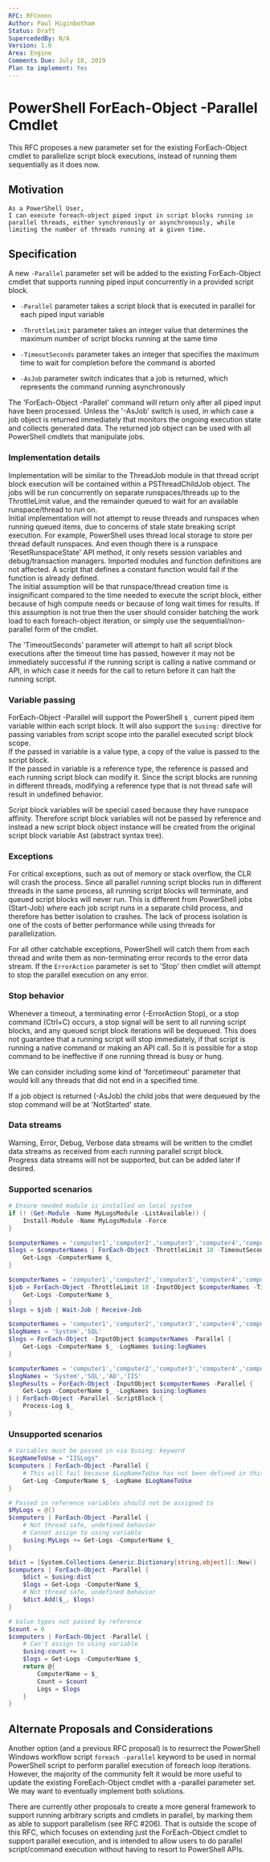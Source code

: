 ```yaml
---
RFC: RFCnnnn
Author: Paul Higinbotham
Status: Draft
SupercededBy: N/A
Version: 1.0
Area: Engine
Comments Due: July 18, 2019
Plan to implement: Yes
---
```


# PowerShell ForEach-Object -Parallel Cmdlet

This RFC proposes a new parameter set for the existing ForEach-Object cmdlet to parallelize script block executions, instead of running them sequentially as it does now.  

## Motivation

    As a PowerShell User,
    I can execute foreach-object piped input in script blocks running in parallel threads, either synchronously or asynchronously, while limiting the number of threads running at a given time.

## Specification

A new `-Parallel` parameter set will be added to the existing ForEach-Object cmdlet that supports running piped input concurrently in a provided script block.  

- `-Parallel` parameter takes a script block that is executed in parallel for each piped input variable

- `-ThrottleLimit` parameter takes an integer value that determines the maximum number of script blocks running at the same time

- `-TimeoutSeconds` parameter takes an integer that specifies the maximum time to wait for completion before the command is aborted

- `-AsJob` parameter switch indicates that a job is returned, which represents the command running asynchronously

The 'ForEach-Object -Parallel' command will return only after all piped input have been processed.
Unless the '-AsJob' switch is used, in which case a job object is returned immediately that monitors the ongoing execution state and collects generated data.
The returned job object can be used with all PowerShell cmdlets that manipulate jobs.

### Implementation details

Implementation will be similar to the ThreadJob module in that thread script block execution will be contained within a PSThreadChildJob object.
The jobs will be run concurrently on separate runspaces/threads up to the ThrottleLimit value, and the remainder queued to wait for an available runspace/thread to run on.  
Initial implementation will not attempt to reuse threads and runspaces when running queued items, due to concerns of stale state breaking script execution.
For example, PowerShell uses thread local storage to store per thread default runspaces.
And even though there is a runspace 'ResetRunspaceState' API method, it only resets session variables and debug/transaction managers.
Imported modules and function definitions are not affected.
A script that defines a constant function would fail if the function is already defined.  
The initial assumption will be that runspace/thread creation time is insignificant compared to the time needed to execute the script block, either because of high compute needs or because of long wait times for results.
If this assumption is not true then the user should consider batching the work load to each foreach-object iteration, or simply use the sequential/non-parallel form of the cmdlet.

The 'TimeoutSeconds' parameter will attempt to halt all script block executions after the timeout time has passed, however it may not be immediately successful if the running script is calling a native command or API, in which case it needs for the call to return before it can halt the running script.

### Variable passing

ForEach-Object -Parallel will support the PowerShell `$_` current piped item variable within each script block.
It will also support the `$using:` directive for passing variables from script scope into the parallel executed script block scope.  
If the passed in variable is a value type, a copy of the value is passed to the script block.  
If the passed in variable is a reference type, the reference is passed and each running script block can modify it.
Since the script blocks are running in different threads, modifying a reference type that is not thread safe will result in undefined behavior.  

Script block variables will be special cased because they have runspace affinity.
Therefore script block variables will not be passed by reference and instead a new script block object instance will be created from the original script block variable Ast (abstract syntax tree).

### Exceptions

For critical exceptions, such as out of memory or stack overflow, the CLR will crash the process.
Since all parallel running script blocks run in different threads in the same process, all running script blocks will terminate, and queued script blocks will never run.
This is different from PowerShell jobs (Start-Job) where each job script runs in a separate child process, and therefore has better isolation to crashes.
The lack of process isolation is one of the costs of better performance while using threads for parallelization.  

For all other catchable exceptions, PowerShell will catch them from each thread and write them as non-terminating error records to the error data stream.
If the `ErrorAction` parameter is set to 'Stop' then cmdlet will attempt to stop the parallel execution on any error.

### Stop behavior

Whenever a timeout, a terminating error (-ErrorAction Stop), or a stop command (Ctrl+C) occurs, a stop signal will be sent to all running script blocks, and any queued script block iterations will be dequeued.
This does not guarantee that a running script will stop immediately, if that script is running a native command or making an API call.
So it is possible for a stop command to be ineffective if one running thread is busy or hung.  

We can consider including some kind of 'forcetimeout' parameter that would kill any threads that did not end in a specified time.  

If a job object is returned (-AsJob) the child jobs that were dequeued by the stop command will be at 'NotStarted' state.

### Data streams

Warning, Error, Debug, Verbose data streams will be written to the cmdlet data streams as received from each running parallel script block.  
Progress data streams will not be supported, but can be added later if desired.

### Supported scenarios

```powershell
# Ensure needed module is installed on local system
if (! (Get-Module -Name MyLogsModule -ListAvailable)) {
    Install-Module -Name MyLogsModule -Force
}
```

```powershell
$computerNames = 'computer1','computer2','computer3','computer4','computer5'
$logs = $computerNames | ForEach-Object -ThrottleLimit 10 -TimeoutSeconds 1800 -Parallel {
    Get-Logs -ComputerName $_
}
```

```powershell
$computerNames = 'computer1','computer2','computer3','computer4','computer5'
$job = ForEach-Object -ThrottleLimit 10 -InputObject $computerNames -TimeoutSeconds 1800 -AsJob -Parallel {
    Get-Logs -ComputerName $_
}
$logs = $job | Wait-Job | Receive-Job
```

```powershell
$computerNames = 'computer1','computer2','computer3','computer4','computer5'
$logNames = 'System','SQL'
$logs = ForEach-Object -InputObject $computerNames -Parallel {
    Get-Logs -ComputerName $_ -LogNames $using:logNames
}
```

```powershell
$computerNames = 'computer1','computer2','computer3','computer4','computer5'
$logNames = 'System','SQL','AD','IIS'
$logResults = ForEach-Object -InputObject $computerNames -Parallel {
    Get-Logs -ComputerName $_ -LogNames $using:logNames
} | ForEach-Object -Parallel -ScriptBlock {
    Process-Log $_
}
```

### Unsupported scenarios

```powershell
# Variables must be passed in via $using: keyword
$LogNameToUse = "IISLogs"
$computers | ForEach-Object -Parallel {
    # This will fail because $LogNameToUse has not been defined in this scope
    Get-Log -ComputerName $_ -LogName $LogNameToUse
}
```

```powershell
# Passed in reference variables should not be assigned to
$MyLogs = @()
$computers | ForEach-Object -Parallel {
    # Not thread safe, undefined behavior
    # Cannot assign to using variable
    $using:MyLogs += Get-Logs -ComputerName $_
}

$dict = [System.Collections.Generic.Dictionary[string,object]]::New()
$computers | ForEach-Object -Parallel {
    $dict = $using:dict
    $logs = Get-Logs -ComputerName $_
    # Not thread safe, undefined behavior
    $dict.Add($_, $logs)
}
```

```powershell
# Value types not passed by reference
$count = 0
$computers | ForEach-Object -Parallel {
    # Can't assign to using variable
    $using:count += 1
    $logs = Get-Logs -ComputerName $_
    return @{
        ComputerName = $_
        Count = $count
        Logs = $logs        
    }
}
```

## Alternate Proposals and Considerations

Another option (and a previous RFC proposal) is to resurrect the PowerShell Windows workflow script `foreach -parallel` keyword to be used in normal PowerShell script to perform parallel execution of foreach loop iterations.
However, the majority of the community felt it would be more useful to update the existing ForeEach-Object cmdlet with a -parallel parameter set.
We may want to eventually implement both solutions.

There are currently other proposals to create a more general framework to support running arbitrary scripts and cmdlets in parallel, by marking them as able to support parallelism (see RFC #206).
That is outside the scope of this RFC, which focuses on extending just the ForEach-Object cmdlet to support parallel execution, and is intended to allow users to do parallel script/command execution without having to resort to PowerShell APIs.
